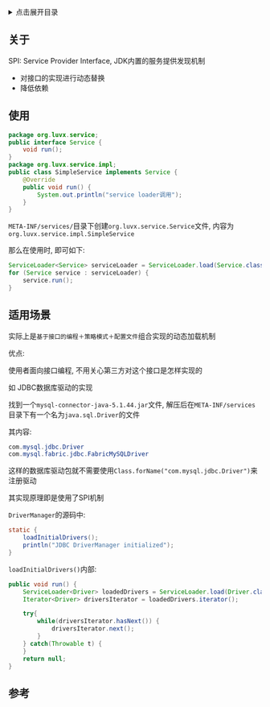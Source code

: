 <details>
<summary>点击展开目录</summary>
<!-- TOC -->

- [关于](#关于)
- [使用](#使用)
- [适用场景](#适用场景)
- [参考](#参考)

<!-- /TOC -->
</details>

## 关于
SPI: Service Provider Interface, JDK内置的服务提供发现机制

* 对接口的实现进行动态替换
* 降低依赖

## 使用

```Java
package org.luvx.service;
public interface Service {
    void run();
}
package org.luvx.service.impl;
public class SimpleService implements Service {
    @Override
    public void run() {
        System.out.println("service loader调用");
    }
}
```
`META-INF/services/`目录下创建`org.luvx.service.Service`文件, 内容为`org.luvx.service.impl.SimpleService`

那么在使用时, 即可如下:
```Java
ServiceLoader<Service> serviceLoader = ServiceLoader.load(Service.class);
for (Service service : serviceLoader) {
    service.run();
}
```

## 适用场景

实际上是`基于接口的编程＋策略模式＋配置文件`组合实现的动态加载机制

优点:

使用者面向接口编程, 不用关心第三方对这个接口是怎样实现的

如 JDBC数据库驱动的实现

找到一个`mysql-connector-java-5.1.44.jar`文件, 解压后在`META-INF/services`目录下有一个名为`java.sql.Driver`的文件

其内容:
```java
com.mysql.jdbc.Driver
com.mysql.fabric.jdbc.FabricMySQLDriver
```

这样的数据库驱动包就不需要使用`Class.forName("com.mysql.jdbc.Driver")`来注册驱动

其实现原理即是使用了SPI机制

`DriverManager`的源码中:

```Java
static {
    loadInitialDrivers();
    println("JDBC DriverManager initialized");
}
```
`loadInitialDrivers()`内部:

```Java
public void run() {
    ServiceLoader<Driver> loadedDrivers = ServiceLoader.load(Driver.class);
    Iterator<Driver> driversIterator = loadedDrivers.iterator();

    try{
        while(driversIterator.hasNext()) {
            driversIterator.next();
        }
    } catch(Throwable t) {
    }
    return null;
}
```

## 参考

